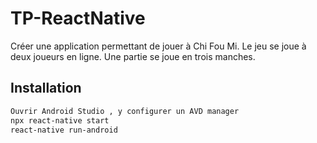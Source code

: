 # TP-ReactNative

Créer une application permettant de jouer à Chi Fou Mi. Le jeu se joue à deux joueurs en ligne. Une partie se joue en trois manches.

## Installation

```bash
Ouvrir Android Studio , y configurer un AVD manager
npx react-native start
react-native run-android
```

